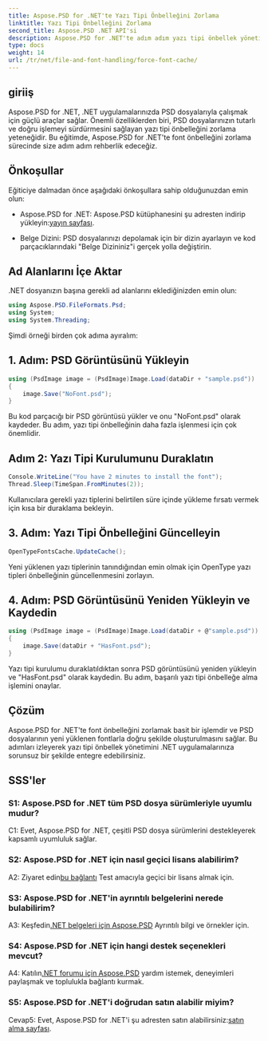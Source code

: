 ```yaml
---
title: Aspose.PSD for .NET'te Yazı Tipi Önbelleğini Zorlama
linktitle: Yazı Tipi Önbelleğini Zorlama
second_title: Aspose.PSD .NET API'si
description: Aspose.PSD for .NET'te adım adım yazı tipi önbellek yönetimini keşfedin. Bu güçlü .NET kitaplığıyla hassas işleme sağlayın.
type: docs
weight: 14
url: /tr/net/file-and-font-handling/force-font-cache/
---
```

## giriiş

Aspose.PSD for .NET, .NET uygulamalarınızda PSD dosyalarıyla çalışmak için güçlü araçlar sağlar. Önemli özelliklerden biri, PSD dosyalarınızın tutarlı ve doğru işlemeyi sürdürmesini sağlayan yazı tipi önbelleğini zorlama yeteneğidir. Bu eğitimde, Aspose.PSD for .NET'te font önbelleğini zorlama sürecinde size adım adım rehberlik edeceğiz.

## Önkoşullar

Eğiticiye dalmadan önce aşağıdaki önkoşullara sahip olduğunuzdan emin olun:

-  Aspose.PSD for .NET: Aspose.PSD kütüphanesini şu adresten indirip yükleyin:[yayın sayfası](https://releases.aspose.com/psd/net/).

- Belge Dizini: PSD dosyalarınızı depolamak için bir dizin ayarlayın ve kod parçacıklarındaki "Belge Dizininiz"i gerçek yolla değiştirin.

## Ad Alanlarını İçe Aktar

.NET dosyanızın başına gerekli ad alanlarını eklediğinizden emin olun:

```csharp
using Aspose.PSD.FileFormats.Psd;
using System;
using System.Threading;
```

Şimdi örneği birden çok adıma ayıralım:

## 1. Adım: PSD Görüntüsünü Yükleyin

```csharp
using (PsdImage image = (PsdImage)Image.Load(dataDir + "sample.psd"))
{
    image.Save("NoFont.psd");
}
```

Bu kod parçacığı bir PSD görüntüsü yükler ve onu "NoFont.psd" olarak kaydeder. Bu adım, yazı tipi önbelleğinin daha fazla işlenmesi için çok önemlidir.

## Adım 2: Yazı Tipi Kurulumunu Duraklatın

```csharp
Console.WriteLine("You have 2 minutes to install the font");
Thread.Sleep(TimeSpan.FromMinutes(2));
```

Kullanıcılara gerekli yazı tiplerini belirtilen süre içinde yükleme fırsatı vermek için kısa bir duraklama bekleyin.

## 3. Adım: Yazı Tipi Önbelleğini Güncelleyin

```csharp
OpenTypeFontsCache.UpdateCache();
```

Yeni yüklenen yazı tiplerinin tanındığından emin olmak için OpenType yazı tipleri önbelleğinin güncellenmesini zorlayın.

## 4. Adım: PSD Görüntüsünü Yeniden Yükleyin ve Kaydedin

```csharp
using (PsdImage image = (PsdImage)Image.Load(dataDir + @"sample.psd"))
{
    image.Save(dataDir + "HasFont.psd");
}
```

Yazı tipi kurulumu duraklatıldıktan sonra PSD görüntüsünü yeniden yükleyin ve "HasFont.psd" olarak kaydedin. Bu adım, başarılı yazı tipi önbelleğe alma işlemini onaylar.

## Çözüm

Aspose.PSD for .NET'te font önbelleğini zorlamak basit bir işlemdir ve PSD dosyalarının yeni yüklenen fontlarla doğru şekilde oluşturulmasını sağlar. Bu adımları izleyerek yazı tipi önbellek yönetimini .NET uygulamalarınıza sorunsuz bir şekilde entegre edebilirsiniz.

## SSS'ler

### S1: Aspose.PSD for .NET tüm PSD dosya sürümleriyle uyumlu mudur?

C1: Evet, Aspose.PSD for .NET, çeşitli PSD dosya sürümlerini destekleyerek kapsamlı uyumluluk sağlar.

### S2: Aspose.PSD for .NET için nasıl geçici lisans alabilirim?

 A2: Ziyaret edin[bu bağlantı](https://purchase.aspose.com/temporary-license/) Test amacıyla geçici bir lisans almak için.

### S3: Aspose.PSD for .NET'in ayrıntılı belgelerini nerede bulabilirim?

 A3: Keşfedin[.NET belgeleri için Aspose.PSD](https://reference.aspose.com/psd/net/) Ayrıntılı bilgi ve örnekler için.

### S4: Aspose.PSD for .NET için hangi destek seçenekleri mevcut?

 A4: Katılın[.NET forumu için Aspose.PSD](https://forum.aspose.com/c/psd/34) yardım istemek, deneyimleri paylaşmak ve toplulukla bağlantı kurmak.

### S5: Aspose.PSD for .NET'i doğrudan satın alabilir miyim?

 Cevap5: Evet, Aspose.PSD for .NET'i şu adresten satın alabilirsiniz:[satın alma sayfası](https://purchase.aspose.com/buy).